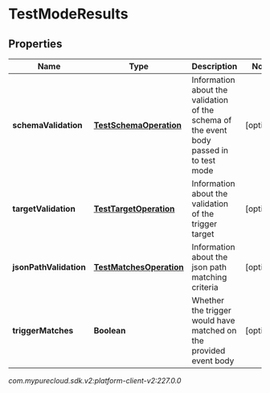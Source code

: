 # TestModeResults


## Properties

| Name | Type | Description | Notes |
| ------------ | ------------- | ------------- | ------------- |
| **schemaValidation** | [**TestSchemaOperation**](TestSchemaOperation) | Information about the validation of the schema of the event body passed in to test mode |  [optional] |
| **targetValidation** | [**TestTargetOperation**](TestTargetOperation) | Information about the validation of the trigger target |  [optional] |
| **jsonPathValidation** | [**TestMatchesOperation**](TestMatchesOperation) | Information about the json path matching criteria |  [optional] |
| **triggerMatches** | **Boolean** | Whether the trigger would have matched on the provided event body |  [optional] |




_com.mypurecloud.sdk.v2:platform-client-v2:227.0.0_
